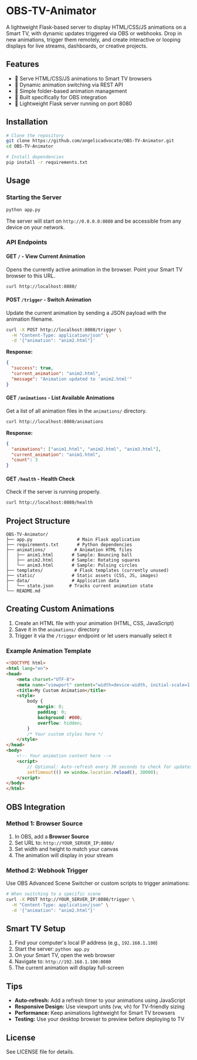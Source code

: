 # OBS-TV-Animator
A lightweight Flask-based server to display HTML/CSS/JS animations on a Smart TV, with dynamic updates triggered via OBS or webhooks. Drop in new animations, trigger them remotely, and create interactive or looping displays for live streams, dashboards, or creative projects.

## Features

- 🎨 Serve HTML/CSS/JS animations to Smart TV browsers
- 🔄 Dynamic animation switching via REST API
- 📁 Simple folder-based animation management
- 🎯 Built specifically for OBS integration
- 🚀 Lightweight Flask server running on port 8080

## Installation

```bash
# Clone the repository
git clone https://github.com/angelicadvocate/OBS-TV-Animator.git
cd OBS-TV-Animator

# Install dependencies
pip install -r requirements.txt
```

## Usage

### Starting the Server

```bash
python app.py
```

The server will start on `http://0.0.0.0:8080` and be accessible from any device on your network.

### API Endpoints

#### GET `/` - View Current Animation
Opens the currently active animation in the browser. Point your Smart TV browser to this URL.

```bash
curl http://localhost:8080/
```

#### POST `/trigger` - Switch Animation
Update the current animation by sending a JSON payload with the animation filename.

```bash
curl -X POST http://localhost:8080/trigger \
  -H "Content-Type: application/json" \
  -d '{"animation": "anim2.html"}'
```

**Response:**
```json
{
  "success": true,
  "current_animation": "anim2.html",
  "message": "Animation updated to 'anim2.html'"
}
```

#### GET `/animations` - List Available Animations
Get a list of all animation files in the `animations/` directory.

```bash
curl http://localhost:8080/animations
```

**Response:**
```json
{
  "animations": ["anim1.html", "anim2.html", "anim3.html"],
  "current_animation": "anim1.html",
  "count": 3
}
```

#### GET `/health` - Health Check
Check if the server is running properly.

```bash
curl http://localhost:8080/health
```

## Project Structure

```
OBS-TV-Animator/
├── app.py                 # Main Flask application
├── requirements.txt       # Python dependencies
├── animations/           # Animation HTML files
│   ├── anim1.html       # Sample: Bouncing ball
│   ├── anim2.html       # Sample: Rotating squares
│   └── anim3.html       # Sample: Pulsing circles
├── templates/            # Flask templates (currently unused)
├── static/              # Static assets (CSS, JS, images)
├── data/                # Application data
│   └── state.json      # Tracks current animation state
└── README.md
```

## Creating Custom Animations

1. Create an HTML file with your animation (HTML, CSS, JavaScript)
2. Save it in the `animations/` directory
3. Trigger it via the `/trigger` endpoint or let users manually select it

### Example Animation Template

```html
<!DOCTYPE html>
<html lang="en">
<head>
    <meta charset="UTF-8">
    <meta name="viewport" content="width=device-width, initial-scale=1.0">
    <title>My Custom Animation</title>
    <style>
        body {
            margin: 0;
            padding: 0;
            background: #000;
            overflow: hidden;
        }
        /* Your custom styles here */
    </style>
</head>
<body>
    <!-- Your animation content here -->
    <script>
        // Optional: Auto-refresh every 30 seconds to check for updates
        setTimeout(() => window.location.reload(), 30000);
    </script>
</body>
</html>
```

## OBS Integration

### Method 1: Browser Source
1. In OBS, add a **Browser Source**
2. Set URL to: `http://YOUR_SERVER_IP:8080/`
3. Set width and height to match your canvas
4. The animation will display in your stream

### Method 2: Webhook Trigger
Use OBS Advanced Scene Switcher or custom scripts to trigger animations:

```bash
# When switching to a specific scene
curl -X POST http://YOUR_SERVER_IP:8080/trigger \
  -H "Content-Type: application/json" \
  -d '{"animation": "anim2.html"}'
```

## Smart TV Setup

1. Find your computer's local IP address (e.g., `192.168.1.100`)
2. Start the server: `python app.py`
3. On your Smart TV, open the web browser
4. Navigate to: `http://192.168.1.100:8080`
5. The current animation will display full-screen

## Tips

- **Auto-refresh:** Add a refresh timer to your animations using JavaScript
- **Responsive Design:** Use viewport units (vw, vh) for TV-friendly sizing
- **Performance:** Keep animations lightweight for Smart TV browsers
- **Testing:** Use your desktop browser to preview before deploying to TV

## License

See LICENSE file for details.
